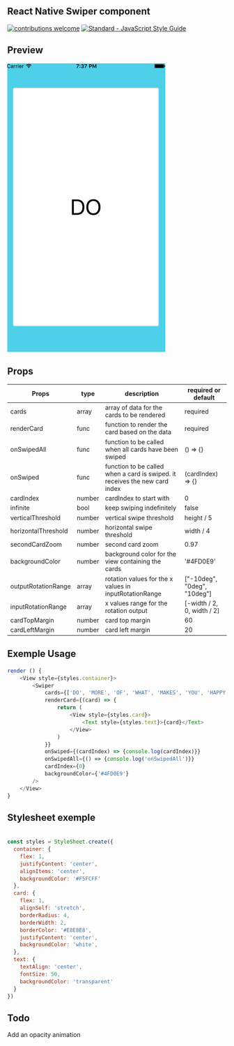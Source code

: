 ## React Native Swiper component
[![contributions welcome](https://img.shields.io/badge/contributions-welcome-brightgreen.svg?style=flat)](https://github.com/dwyl/esta/issues)
[![Standard - JavaScript Style Guide](https://img.shields.io/badge/code%20style-standard-brightgreen.svg)](http://standardjs.com/)

## Preview

![App preview](/animation.gif)

## Props

| Props    | type   | description                                                                                             | required or default                          |
|----------|--------|---------------------------------------------------------------------------------------------------------|----------------------------------|
| cards    | array | array of data for the cards to be rendered | required                         |
| renderCard    | func | function to render the card based on the data | required                         |
| onSwipedAll| func | function to be called when all cards have been swiped | () => {} |
| onSwiped | func | function to be called when a card is swiped. it receives the new card index | (cardIndex) => {} |
| cardIndex | number | cardIndex to start with | 0 |
| infinite | bool | keep swiping indefinitely | false |
| verticalThreshold | number | vertical swipe threshold  | height / 5 |
| horizontalThreshold | number | horizontal swipe threshold  | width / 4 |
| secondCardZoom | number | second card zoom | 0.97 |
| backgroundColor | number | background color for the view containing the cards | '#4FD0E9' |
| outputRotationRange | array | rotation values for the x values in inputRotationRange |  ["-10deg", "0deg", "10deg"] |
| inputRotationRange | array | x values range for the rotation output | [-width / 2, 0, width / 2] |
| cardTopMargin | number | card top margin | 60 |
|cardLeftMargin | number | card left margin | 20 |

## Exemple Usage

```javascript
render () {
    <View style={styles.container}>
        <Swiper
            cards={['DO', 'MORE', 'OF', 'WHAT', 'MAKES', 'YOU', 'HAPPY']}
            renderCard={(card) => {
                return (
                    <View style={styles.card}>
                        <Text style={styles.text}>{card}</Text>
                    </View>
                )
            }}
            onSwiped={(cardIndex) => {console.log(cardIndex)}}
            onSwipedAll={() => {console.log('onSwipedAll')}}
            cardIndex={0}
            backgroundColor={'#4FD0E9'}
        />
    </View>
}
```

## Stylesheet exemple

```javascript

const styles = StyleSheet.create({
  container: {
    flex: 1,
    justifyContent: 'center',
    alignItems: 'center',
    backgroundColor: '#F5FCFF'
  },
  card: {
    flex: 1,
    alignSelf: 'stretch',
    borderRadius: 4,
    borderWidth: 2,
    borderColor: '#E8E8E8',
    justifyContent: 'center',
    backgroundColor: 'white',
  },
  text: {
    textAlign: 'center',
    fontSize: 50,
    backgroundColor: 'transparent'
  }
})
```
## Todo

Add an opacity animation
